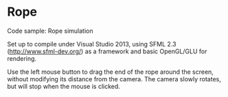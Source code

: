 # Rope
Code sample: Rope simulation

Set up to compile under Visual Studio 2013, using SFML 2.3 (http://www.sfml-dev.org/) as a framework and basic OpenGL/GLU for rendering.

Use the left mouse button to drag the end of the rope around the screen, without modifying its distance from the camera. The camera slowly rotates, but will stop when the mouse is clicked.
